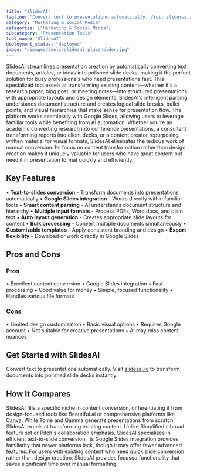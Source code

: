 ```yaml
---
title: "SlidesAI"
tagline: "Convert text to presentations automatically. Visit slidesai.io to transform d..."
category: "Marketing & Social Media"
categories: ["Marketing & Social Media"]
subcategory: "Presentation Tools"
tool_name: "SlidesAI"
deployment_status: "deployed"
image: "/images/tools/slidesai-placeholder.jpg"
---
```

SlidesAI streamlines presentation creation by automatically converting text documents, articles, or ideas into polished slide decks, making it the perfect solution for busy professionals who need presentations fast. This specialized tool excels at transforming existing content—whether it's a research paper, blog post, or meeting notes—into structured presentations with appropriate layouts and design elements. SlidesAI's intelligent parsing understands document structure and creates logical slide breaks, bullet points, and visual hierarchies that make sense for presentation flow. The platform works seamlessly with Google Slides, allowing users to leverage familiar tools while benefiting from AI automation. Whether you're an academic converting research into conference presentations, a consultant transforming reports into client decks, or a content creator repurposing written material for visual formats, SlidesAI eliminates the tedious work of manual conversion. Its focus on content transformation rather than design creation makes it uniquely valuable for users who have great content but need it in presentation format quickly and efficiently.

## Key Features

• **Text-to-slides conversion** - Transform documents into presentations automatically
• **Google Slides integration** - Works directly within familiar tools
• **Smart content parsing** - AI understands document structure and hierarchy
• **Multiple input formats** - Process PDFs, Word docs, and plain text
• **Auto layout generation** - Creates appropriate slide layouts for content
• **Bulk processing** - Convert multiple documents simultaneously
• **Customizable templates** - Apply consistent branding and design
• **Export flexibility** - Download or work directly in Google Slides

## Pros and Cons

### Pros
• Excellent content conversion
• Google Slides integration
• Fast processing
• Good value for money
• Simple, focused functionality
• Handles various file formats

### Cons
• Limited design customization
• Basic visual options
• Requires Google account
• Not suitable for creative presentations
• AI may miss content nuances

## Get Started with SlidesAI

Convert text to presentations automatically. Visit [slidesai.io](https://www.slidesai.io) to transform documents into polished slide decks instantly.

## How It Compares

SlidesAI fills a specific niche in content conversion, differentiating it from design-focused tools like Beautiful.ai or comprehensive platforms like Canva. While Tome and Gamma generate presentations from scratch, SlidesAI excels at transforming existing content. Unlike Simplified's broad feature set or Pitch's collaboration emphasis, SlidesAI specializes in efficient text-to-slide conversion. Its Google Slides integration provides familiarity that newer platforms lack, though it may offer fewer advanced features. For users with existing content who need quick slide conversion rather than design creation, SlidesAI provides focused functionality that saves significant time over manual formatting.
